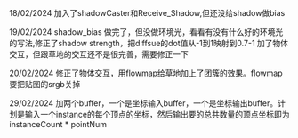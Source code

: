 18/02/2024  加入了shadowCaster和Receive_Shadow,但还没给shadow做bias    

19/02/2024  shadow_bias 做完了，但没做环境光，看看有没有什么好的环境光的写法,修正了shadow strength，把diffsue的dot值从-1到1映射到0.7-1
            加了物体交互，但跟草地的交互还不是很完善，需要修正一下    
            
20/02/2024  修正了物体交互，用flowmap给草地加上了团簇的效果。flowmap要把贴图的srgb关掉   

29/02/2024  加两个buffer，一个是坐标输入buffer，一个是坐标输出buffer。计划是输入一个instance的每个顶点的坐标，然后输出要的总共数量的顶点坐标即为 instanceCount * pointNum